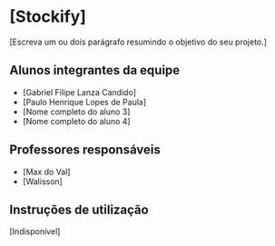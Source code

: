 # [Stockify]

[Escreva um ou dois  parágrafo resumindo o objetivo do seu projeto.]

## Alunos integrantes da equipe

* [Gabriel Filipe Lanza Candido]
* [Paulo Henrique Lopes de Paula]
* [Nome completo do aluno 3]
* [Nome completo do aluno 4]

## Professores responsáveis

* [Max do Val]
* [Walisson]

## Instruções de utilização

[Indisponível]
